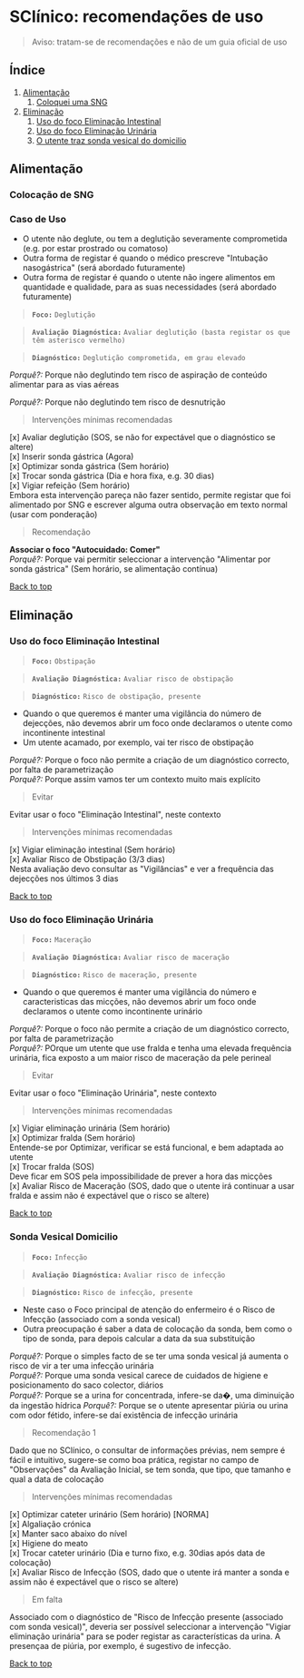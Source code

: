 
# SClínico: recomendações de uso

> Aviso: tratam-se de recomendações e não de um guia oficial de uso

## Índice

  1. [Alimentação](#alimentação)
     1. [Coloquei uma SNG](#colocação-de-SNG)
  2. [Eliminação](#eliminação)
     1. [Uso do foco Eliminação Intestinal](#uso-do-foco-eliminação-intestinal)
     2. [Uso do foco Eliminação Urinária](#uso-do-foco-eliminação-urinária)
     3. [O utente traz sonda vesical do domicilio](#sonda-vesical-domicilio)

## Alimentação

### Colocação de SNG

### Caso de Uso

* O utente não deglute, ou tem a deglutição severamente comprometida (e.g. por estar prostrado ou comatoso)
* Outra forma de registar é quando o médico prescreve "Intubação nasogástrica" (será abordado futuramente)
* Outra forma de registar é quando o utente não ingere alimentos em quantidade e qualidade, para as suas necessidades (será abordado futuramente)

> **`Foco:`** `Deglutição`

> **`Avaliação Diagnóstica:`** `Avaliar deglutição (basta registar os que têm asterisco vermelho)`

> **`Diagnóstico:`** `Deglutição comprometida, em grau elevado`

_Porquê?:_  Porque não deglutindo tem risco de aspiração de conteúdo alimentar para as vias aéreas  

_Porquê?:_  Porque não deglutindo tem risco de desnutrição  

> Intervenções mínimas recomendadas

 [x] Avaliar deglutição (SOS, se não for expectável que o diagnóstico se altere)  
 [x] Inserir sonda gástrica (Agora)  
 [x] Optimizar sonda gástrica (Sem horário)  
 [x] Trocar sonda gástrica (Dia e hora fixa, e.g. 30 dias)  
 [x] Vigiar refeição (Sem horário)  
Embora esta intervenção pareça não fazer sentido, permite registar que foi alimentado por SNG e escrever alguma outra observação em texto normal (usar com ponderação)  

> Recomendação  

**Associar o foco "Autocuidado: Comer"**  
_Porquê?:_ Porque vai permitir seleccionar a intervenção "Alimentar por sonda gástrica" (Sem horário, se alimentação contínua)  

[Back to top](#índice)

## Eliminação

### Uso do foco Eliminação Intestinal

> **`Foco:`** `Obstipação`  

> **`Avaliação Diagnóstica:`** `Avaliar risco de obstipação`  

> **`Diagnóstico:`** `Risco de obstipação, presente`  


* Quando o que queremos é manter uma vigilância do número de dejecções, não devemos abrir um foco onde declaramos o utente como incontinente intestinal  
* Um utente acamado, por exemplo, vai ter risco de obstipação

_Porquê?:_  Porque o foco não permite a criação de um diagnóstico correcto, por falta de parametrização  
_Porquê?:_  Porque assim vamos ter um contexto muito mais explícito  

> Evitar

Evitar usar o foco "Eliminação Intestinal", neste contexto

> Intervenções mínimas recomendadas

[x] Vigiar eliminação intestinal (Sem horário)  
[x] Avaliar Risco de Obstipação (3/3 dias)  
Nesta avaliação devo consultar as "Vigilâncias" e ver a frequência das dejecções nos últimos 3 dias  

[Back to top](#índice)

### Uso do foco Eliminação Urinária

> **`Foco:`** `Maceração`

> **`Avaliação Diagnóstica:`** `Avaliar risco de maceração`

> **`Diagnóstico:`** `Risco de maceração, presente`

* Quando o que queremos é manter uma vigilância do número e caracteristicas das micções, não devemos abrir um foco onde declaramos o utente como incontinente urinário  

_Porquê?:_  Porque o foco não permite a criação de um diagnóstico correcto, por falta de parametrização  
_Porquê?:_  POrque um utente que use fralda e tenha uma elevada frequência urinária, fica exposto a um maior risco de maceração da pele perineal  

> Evitar

Evitar usar o foco "Eliminação Urinária", neste contexto

> Intervenções mínimas recomendadas

[x] Vigiar eliminação urinária (Sem horário)  
[x] Optimizar fralda (Sem horário)  
Entende-se por Optimizar, verificar se está funcional, e bem adaptada ao utente  
[x] Trocar fralda (SOS)  
Deve ficar em SOS pela impossibilidade de prever a hora das micções  
[x] Avaliar Risco de Maceração (SOS, dado que o utente irá continuar a usar fralda e assim não é expectável que o risco se altere)  

[Back to top](#índice)

### Sonda Vesical Domicilio

> **`Foco:`** `Infecção`

> **`Avaliação Diagnóstica:`** `Avaliar risco de infecção`

> **`Diagnóstico:`** `Risco de infecção, presente`

* Neste caso o Foco principal de atenção do enfermeiro é o Risco de Infecção (associado com a sonda vesical)
* Outra preocupação é saber a data de colocação da sonda, bem como o tipo de sonda, para depois calcular a data da sua substituição

_Porquê?:_  Porque o simples facto de se ter uma sonda vesical já aumenta o risco de vir a ter uma infecção urinária  
_Porquê?:_  Porque uma sonda vesical carece de cuidados de higiene e posicionamento do saco colector, diários  
_Porquê?:_  Porque se a urina for concentrada, infere-se da�, uma diminuição da ingestão hídrica
_Porquê?:_  Porque se o utente apresentar piúria ou urina com odor fétido, infere-se daí existência de infecção urinária  

> Recomendação 1

Dado que no SClínico, o consultar de informações prévias, nem sempre é fácil e intuitivo, sugere-se como boa prática, registar no campo de "Observações" da Avaliação Inicial, se tem sonda, que tipo, que tamanho e qual a data de colocação  

> Intervenções mínimas recomendadas

[x] Optimizar cateter urinário (Sem horário) [NORMA]  
	[x] Algaliação crónica  
  [x] Manter saco abaixo do nível  
	[x] Higiene do meato  
[x] Trocar cateter urinário (Dia e turno fixo, e.g. 30dias após data de colocação)  
[x] Avaliar Risco de Infecção (SOS, dado que o utente irá manter a sonda e assim não é expectável que o risco se altere)  

> Em falta

Associado com o diagnóstico de "Risco de Infecção presente (associado com sonda vesical)", deveria ser possível seleccionar a intervenção "Vigiar eliminação urinária" para se poder registar as características da urina. A presençaa de piúria, por exemplo, é sugestivo de infecção.

[Back to top](#índice)
